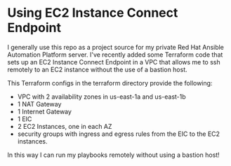 # Using EC2 Instance Connect Endpoint

I generally use this repo as a project source for my private Red Hat Ansible Automation Platform server. I've recently added some Terraform code that sets up an EC2 Instance Connect Endpoint in a VPC that allows me to ssh remotely to an EC2 instance without the use of a bastion host. 

This Terraform configs in the terraform directory provide the following:
- VPC with 2 availability zones in us-east-1a and us-east-1b
- 1 NAT Gateway
- 1 Internet Gateway
- 1 EIC
- 2 EC2 Instances, one in each AZ
- security groups with ingress and egress rules from the EIC to the EC2 instances.

In this way I can run my playbooks remotely without using a bastion host!
